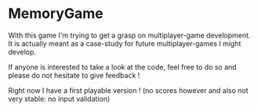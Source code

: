 # MemoryGame

With this game I'm trying to get a grasp on multiplayer-game development. It is actually meant as a case-study for future multiplayer-games I might develop.

If anyone is interested to take a look at the code, feel free to do so and please do not hesitate to give feedback !

Right now I have a first playable version ! (no scores however and also not very stable: no input validation)
